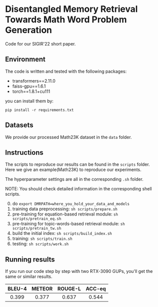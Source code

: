 # Disentangled Memory Retrieval Towards Math Word Problem Generation

Code for our SIGIR'22 short paper.

## Environment

The code is written and tested with the following packages:

- transformers==2.11.0
- faiss-gpu==1.6.1
- torch==1.8.1+cu111 

you can install them by:

```
pip install -r requirements.txt
```

## Datasets 

We provide our processed Math23K dataset in the `data` folder.

## Instructions

The scripts to reproduce our results can be found in the `scripts` folder. Here we give an example(Math23K) to reproduce our experiments. 

The hyperparameter settings are all in the corresponding `.sh` folder.

NOTE: You should check detailed information in the corresponding shell scripts.

0. do `export DMRPATH=where_you_hold_your_data_and_models`
1. training data preprocessing: `sh scripts/prepare.sh` 
2. pre-training for equation-based retrieval module: `sh scripts/pretrain_eq.sh`
3. pre-training for topic-words-based retrieval module: `sh scripts/pretrain_tw.sh`
4. build the initial index: `sh scripts/build_index.sh`
5. training: `sh scripts/train.sh`
6. testing:   `sh scripts/work.sh `

## Running results

If you run our code step by step with two RTX-3090 GUPs, you'll get the same or similar results.

| BLEU-4 | METEOR | ROUGE-L | ACC-eq |
| :----: | :----: | :-----: | :----: |
| 0.399  | 0.377  |  0.637  | 0.544  |

